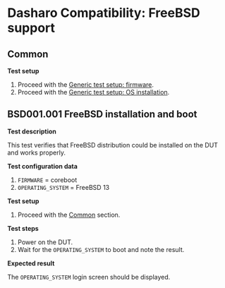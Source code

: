 # Dasharo Compatibility: FreeBSD support

## Common

**Test setup**

1. Proceed with the
    [Generic test setup: firmware](../../generic-test-setup/#firmware).
1. Proceed with the
    [Generic test setup: OS installation](../../generic-test-setup#os-installation).

## BSD001.001 FreeBSD installation and boot

**Test description**

This test verifies that FreeBSD distribution could be installed on
the DUT and works properly.

**Test configuration data**

1. `FIRMWARE` = coreboot
1. `OPERATING_SYSTEM` = FreeBSD 13

**Test setup**

1. Proceed with the [Common](#common) section.

**Test steps**

1. Power on the DUT.
1. Wait for the `OPERATING_SYSTEM` to boot and note the result.

**Expected result**

The `OPERATING_SYSTEM` login screen should be displayed.
